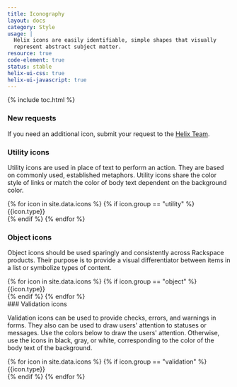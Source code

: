 ```yaml
---
title: Iconography
layout: docs
category: Style
usage: |
  Helix icons are easily identifiable, simple shapes that visually
  represent abstract subject matter.
resource: true
code-element: true
status: stable
helix-ui-css: true
helix-ui-javascript: true
---
```


{% include toc.html %}
<section class="static-section"  markdown="1">

### New requests
If you need an additional icon, submit your request to the
<a href="mailto:helix.designsystem@rackspace.com?subject=Icon Request">Helix Team</a>.
</section>

<section class="static-section"  markdown="1">

### Utility icons

Utility icons are used in place of text to perform an action. They are based on
commonly used, established metaphors. Utility icons share the color style of
links or match the color of body text dependent on the background color.

<div class="hxRow">
  {% for icon in site.data.icons %}
    {% if icon.group == "utility" %}
      <div class="hxCol-xs-12 hxCol-sm-6 hxCol-md-3 hxCol-lg-2">
        <div class="icon-chip">
          <hx-icon type="{{icon.type}}"></hx-icon>
        </div>
        <span class="icon-chip-text">{{icon.type}}</span>
      </div>
    {% endif %}
  {% endfor %}
</div>
</section>

<section class="static-section"  markdown="1">

### Object icons

Object icons should be used sparingly and consistently across Rackspace
products. Their purpose is to provide a visual differentiator between items in
a list or symbolize types of content.

<div class="hxRow">
  {% for icon in site.data.icons %}
    {% if icon.group == "object" %}
    <div class="hxCol-xs-12 hxCol-sm-6 hxCol-md-3 hxCol-lg-2">
      <div class="icon-chip">
        <hx-icon type="{{icon.type}}"></hx-icon>
      </div>
      <span class="icon-chip-text">{{icon.type}}</span>
    </div>
    {% endif %}
  {% endfor %}
</div>
</section>

<section class="static-section"  markdown="1">
### Validation icons

Validation icons can be used to provide checks, errors, and warnings in forms.
They also can be used to draw users' attention to statuses or messages. Use the
colors below to draw the users' attention. Otherwise, use the icons in black,
gray, or white, corresponding to the color of the body text of the background.

<div class="hxRow">
  {% for icon in site.data.icons %}
    {% if icon.group == "validation" %}
    <div class="hxCol-xs-12 hxCol-sm-6 hxCol-md-3 hxCol-lg-2">
      <div class="icon-chip">
        <hx-icon type="{{icon.type}}"></hx-icon>
      </div>
      <span class="icon-chip-text">{{icon.type}}</span>
    </div>
    {% endif %}
  {% endfor %}
</div>
</section>
